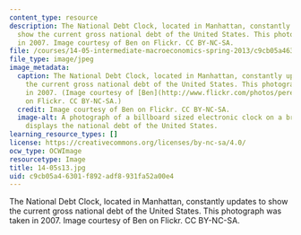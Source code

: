 ```yaml
---
content_type: resource
description: The National Debt Clock, located in Manhattan, constantly updates to
  show the current gross national debt of the United States. This photograph was taken
  in 2007. Image courtesy of Ben on Flickr. CC BY-NC-SA.
file: /courses/14-05-intermediate-macroeconomics-spring-2013/c9cb05a46301f892adf8931fa52a00e4_14-05s13.jpg
file_type: image/jpeg
image_metadata:
  caption: The National Debt Clock, located in Manhattan, constantly updates to show
    the current gross national debt of the United States. This photograph was taken
    in 2007. (Image courtesy of [Ben](http://www.flickr.com/photos/peregrinari/1662689766/)
    on Flickr. CC BY-NC-SA.)
  credit: Image courtesy of Ben on Flickr. CC BY-NC-SA.
  image-alt: A photograph of a billboard sized electronic clock on a brick wall that
    displays the national debt of the United States.
learning_resource_types: []
license: https://creativecommons.org/licenses/by-nc-sa/4.0/
ocw_type: OCWImage
resourcetype: Image
title: 14-05s13.jpg
uid: c9cb05a4-6301-f892-adf8-931fa52a00e4
---
```

The National Debt Clock, located in Manhattan, constantly updates to show the current gross national debt of the United States. This photograph was taken in 2007. Image courtesy of Ben on Flickr. CC BY-NC-SA.